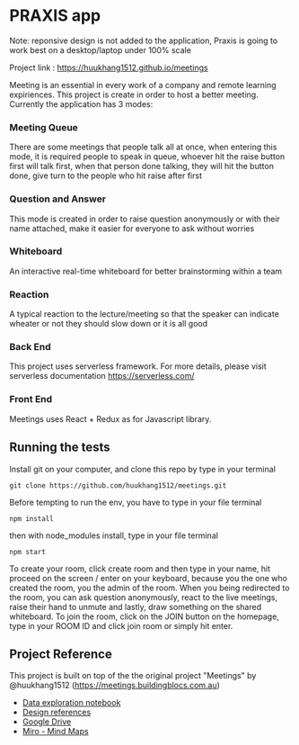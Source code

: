 # PRAXIS app
Note: reponsive design is not added to the application, Praxis is going to work best on a desktop/laptop under 100% scale

Project link : https://huukhang1512.github.io/meetings

Meeting is an essential in every work of a company and remote learning expiriences. This project is create in order to host a better meeting. Currently the application has 3 modes:
### Meeting Queue
There are some meetings that people talk all at once, when entering this mode, it is required people to speak in queue, whoever hit the raise button first will talk first, when that person done talking, they will hit the button done, give turn to the people who hit raise after
first
### Question and Answer
This mode is created in order to raise question anonymously or with their name attached, make it easier for everyone to ask without worries
### Whiteboard
An interactive real-time whiteboard for better brainstorming within a team

### Reaction
A typical reaction to the lecture/meeting so that the speaker can indicate wheater or not they should slow down or it is all good
### Back End
This project uses serverless framework. For more details, please visit serverless documentation https://serverless.com/

### Front End
Meetings uses React + Redux as for Javascript library.

## Running the tests
Install git on your computer, and clone this repo by type in your terminal 
```
git clone https://github.com/huukhang1512/meetings.git
```
Before tempting to run the env, you have to type in your file terminal
```
npm install
```
then with node_modules install, type in your file terminal
```
npm start
```
To create your room, click create room and then type in your name, hit proceed on the screen / enter on your keyboard, because you the one who created the room, you the admin of the room.
When you being redirected to the room, you can ask question anonymously, react to the live meetings, raise their hand to unmute and lastly, draw something on the shared whiteboard. 
To join the room, click on the JOIN button on the homepage, type in your ROOM ID and click join room or simply hit enter.

## Project Reference

This project is built on top of the the original project "Meetings" by @huukhang1512 (https://meetings.buildingblocs.com.au)

- [Data exploration notebook](https://www.kaggle.com/junjimoey/online-learning-eda)
- [Design references](https://docs.google.com/document/d/1iaCGcQx1znO6I6qA_LVYd66oPYXwkbTDfx7LpxG707c/edit)
- [Google Drive](https://drive.google.com/drive/folders/1-lMj7fKsYCpq8MrDduNFBstJbR7x-6XA?usp=sharing)
- [Miro - Mind Maps](https://miro.com/welcomeonboard/b1FhMWh6WVRKU1p6RGlDYzRUR3Uxc2VSTjZCWDRVVEFKMWtWVWx5NnpWNjVoZWN4TlMzTUJrY0RMQnVTOUtnN3wzMDc0NDU3MzUwMTAzNDY2MDE0)

